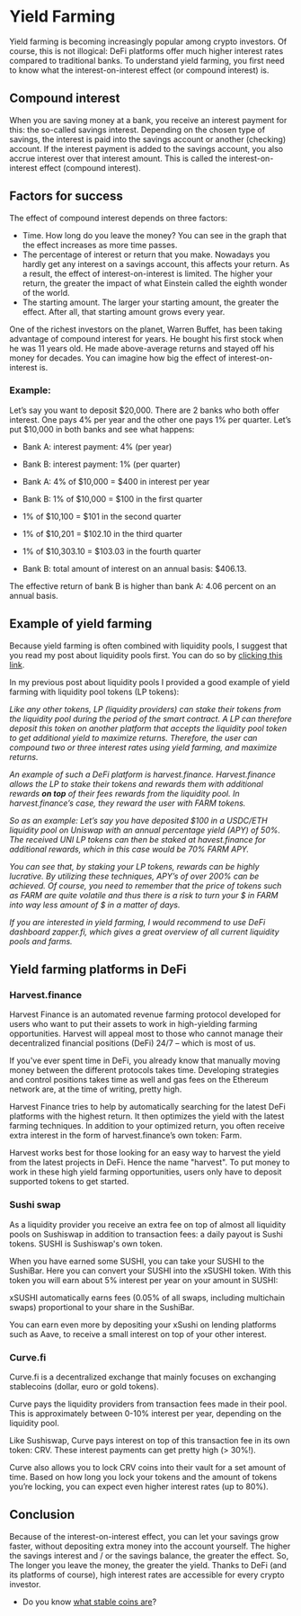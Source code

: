 # Yield Farming

Yield farming is becoming increasingly popular among crypto investors. Of course, this is not illogical: DeFi platforms offer much higher interest rates compared to traditional banks. To understand yield farming, you first need to know what the interest-on-interest effect (or compound interest) is.

## Compound interest

When you are saving money at a bank, you receive an interest payment for this: the so-called savings interest. Depending on the chosen type of savings, the interest is paid into the savings account or another (checking) account. If the interest payment is added to the savings account, you also accrue interest over that interest amount. This is called the interest-on-interest effect (compound interest).

## Factors for success

The effect of compound interest depends on three factors:

- Time. How long do you leave the money? You can see in the graph that the effect increases as more time passes.
- The percentage of interest or return that you make. Nowadays you hardly get any interest on a savings account, this affects your return. As a result, the effect of interest-on-interest is limited. The higher your return, the greater the impact of what Einstein called the eighth wonder of the world.
- The starting amount. The larger your starting amount, the greater the effect. After all, that starting amount grows every year.

One of the richest investors on the planet, Warren Buffet, has been taking advantage of compound interest for years. He bought his first stock when he was 11 years old. He made above-average returns and stayed off his money for decades. You can imagine how big the effect of interest-on-interest is.

### Example:

Let’s say you want to deposit $20,000. There are 2 banks who both offer interest. One pays 4% per year and the other one pays 1% per quarter. Let’s put $10,000 in both banks and see what happens:

- Bank A: interest payment: 4% (per year)
- Bank B: interest payment: 1% (per quarter)

- Bank A: 4% of $10,000 = $400 in interest per year

- Bank B: 1% of $10,000 = $100 in the first quarter
- 1% of $10,100 = $101 in the second quarter
- 1% of $10,201 = $102.10 in the third quarter
- 1% of $10,303.10 = $103.03 in the fourth quarter
- Bank B: total amount of interest on an annual basis: $406.13.

The effective return of bank B is higher than bank A: 4.06 percent on an annual basis.

## Example of yield farming

Because yield farming is often combined with liquidity pools, I suggest that you read my post about liquidity pools first. You can do so by [clicking this link](https://www.reddit.com/r/CryptoCurrency/comments/mfk2oi/defi_explained_liquidity_pools/).

In my previous post about liquidity pools I provided a good example of yield farming with liquidity pool tokens (LP tokens):

_Like any other tokens, LP (liquidity providers) can stake their tokens from the liquidity pool during the period of the smart contract. A LP can therefore deposit this token on another platform that accepts the liquidity pool token to get additional yield to maximize returns. Therefore, the user can compound two or three interest rates using yield farming, and maximize returns._

_An example of such a DeFi platform is harvest.finance. Harvest.finance allows the LP to stake their tokens and rewards them with additional rewards_ **_on top_** _of their fees rewards from the liquidity pool. In harvest.finance’s case, they reward the user with FARM tokens._

_So as an example: Let’s say you have deposited $100 in a USDC/ETH liquidity pool on Uniswap with an annual percentage yield (APY) of 50%. The received UNI LP tokens can then be staked at havest.finance for additional rewards, which in this case would be 70% FARM APY._

_You can see that, by staking your LP tokens, rewards can be highly lucrative. By utilizing these techniques, APY’s of over 200% can be achieved. Of course, you need to remember that the price of tokens such as FARM are quite volatile and thus there is a risk to turn your $ in FARM into way less amount of $ in a matter of days._

_If you are interested in yield farming, I would recommend to use DeFi dashboard zapper.fi, which gives a great overview of all current liquidity pools and farms._

## Yield farming platforms in DeFi

### Harvest.finance

Harvest Finance is an automated revenue farming protocol developed for users who want to put their assets to work in high-yielding farming opportunities. Harvest will appeal most to those who cannot manage their decentralized financial positions (DeFi) 24/7 – which is most of us.

If you've ever spent time in DeFi, you already know that manually moving money between the different protocols takes time. Developing strategies and control positions takes time as well and gas fees on the Ethereum network are, at the time of writing, pretty high.

Harvest Finance tries to help by automatically searching for the latest DeFi platforms with the highest return. It then optimizes the yield with the latest farming techniques. In addition to your optimized return, you often receive extra interest in the form of harvest.finance’s own token: Farm.

Harvest works best for those looking for an easy way to harvest the yield from the latest projects in DeFi. Hence the name "harvest". To put money to work in these high yield farming opportunities, users only have to deposit supported tokens to get started.

### Sushi swap

As a liquidity provider you receive an extra fee on top of almost all liquidity pools on Sushiswap in addition to transaction fees: a daily payout is Sushi tokens. SUSHI is Sushiswap's own token.

When you have earned some SUSHI, you can take your SUSHI to the SushiBar. Here you can convert your SUSHI into the xSUSHI token. With this token you will earn about 5% interest per year on your amount in SUSHI:

xSUSHI automatically earns fees (0.05% of all swaps, including multichain swaps) proportional to your share in the SushiBar.

You can earn even more by depositing your xSushi on lending platforms such as Aave, to receive a small interest on top of your other interest.

### Curve.fi

Curve.fi is a decentralized exchange that mainly focuses on exchanging stablecoins (dollar, euro or gold tokens).

Curve pays the liquidity providers from transaction fees made in their pool. This is approximately between 0-10% interest per year, depending on the liquidity pool.

Like Sushiswap, Curve pays interest on top of this transaction fee in its own token: CRV. These interest payments can get pretty high (> 30%!).

Curve also allows you to lock CRV coins into their vault for a set amount of time. Based on how long you lock your tokens and the amount of tokens you’re locking, you can expect even higher interest rates (up to 80%).

## Conclusion

Because of the interest-on-interest effect, you can let your savings grow faster, without depositing extra money into the account yourself. The higher the savings interest and / or the savings balance, the greater the effect. So, The longer you leave the money, the greater the yield. Thanks to DeFi (and its platforms of course), high interest rates are accessible for every crypto investor.

- Do you know [what stable coins are](https://www.reddit.com/r/CryptoCurrency/comments/mysxvz/defi_explained_stablecoins/)?

